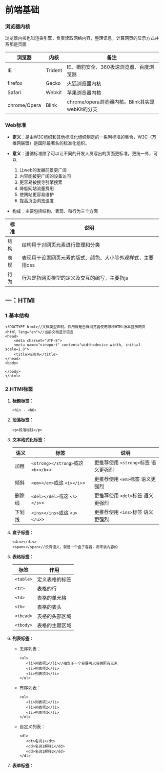 # 前端基础

### 浏览器内核

浏览器内核也叫渲染引擎，负责读取网络内容，整理讯息，计算网页的显示方式并系那是页面

| 浏览器       | 内核    | 备注                                            |
| ------------ | ------- | ----------------------------------------------- |
| IE           | Trident | IE、猎豹安全、360极速浏览器、百度浏览器         |
| firefox      | Gecko   | 火狐浏览器内核                                  |
| Safari       | Webkit  | 苹果浏览器内核                                  |
| chrome/Opera | Blink   | chrome/opera浏览器内核。Blink其实是webKit的分支 |

### Web标准

- **定义**：是由W3C组织和其他标准化组织制定的一系列标准的集合，W3C（万维网联盟）是国际最著名的标准化组织。
- **意义**：遵循标准除了可以让不同的开发人员写出的页面更标准。更统一外，可以

  1. 让web的发展前景更广阔
  2. 内容能被更广阔的设备访问
  3. 更容易被搜寻引擎搜索
  4. 降低网站流量费用
  5. 使网站更容易维护
  6. 提高页面浏览速度
- 构成：主要包括结构、表现、和行为三个方面

| 标准 | 说明                                                        |
| ---- | ----------------------------------------------------------- |
| 结构 | 结构用于对网页元素进行整理和分类                            |
| 表现 | 表现用于设置网页元素的版式、颜色、大小等外观样式，主要指css |
| 行为 | 行为是指网页模型的定义及交互的编写，主要指js                |

## 一：HTMl

### 1.基本结构

```
<!DOCTYPE html>//文档类型声明，作用就是告诉浏览器使用哪种HTML版本显示网页
<html lang="en">//当前文档显示语言
<head>
    <meta charset="UTF-8">
    <meta name="viewport" content="width=device-width, initial-scale=1.0">
    <title>标签名</title>
</head>
<body>

</body>
</html>
```

### 2.HTMl标签

1. **标题标签：**

   ```
   <h1> - <h6>
   ```
2. **段落标签：**

   ```
   <p>段落标钱</p>

   ```
3. **文本格式化标签：**

   | 语义   | 标签                                   | 说明                                   |
   | ------ | -------------------------------------- | -------------------------------------- |
   | 加粗   | `<strong></strong>`或这 `<b></b>`> | 更推荐使用 `<strong>`标签 语义更强烈 |
   | 倾斜   | `<em></em>`或这 `<i></i>`>         | 更推荐使用 `<em>`标签 语义更强烈     |
   | 删除线 | `<del></del>`或这 `<s></s>`>       | 更推荐使用 `<del>`标签 语义更强烈    |
   | 下划线 | `<ins></ins>`或这 `<u></u>`>       | 更推荐使用 `<ins>`标签 语义更强烈    |
4. **盒子标签：**

   ```
   <div></div>
   <span></span>//没有语义，就是一个盒子容器，用来装内容的
   ```
5. **表格标签：**

   | 标签        | 作用           |
   | ----------- | -------------- |
   | `<table>` | 定义表格的标签 |
   | `<tr>`    | 表格的行       |
   | `<td>`    | 表格的单元格   |
   | `<th>`    | 表格的表头     |
   | `<thead>` | 表格的头部区域 |
   | `<tbody>` | 表格的主题区域 |
6. **列表标签：**

   - 无序列表：

     ```
     <ul>
     	<li>列表项1</li>//相当于一个容器可以容纳所有元素
     	<li>列表项2</li>
     	<li>列表项3</li>
     </ul>
     ```
   - 有序列表：

     ```
     <ol>
     	<li>列表项1</li>
     	<li>列表项2</li>
     	<li>列表项3</li>
     </ol>
     ```
   - 自定义列表：

     ```
     <dl>
     	<dt>名词1</dt>
     	<dd>名词1解释1</dd>
     	<dd>名词1解释2</dd>
     </dl>
     ```
7. **表单标签：**
